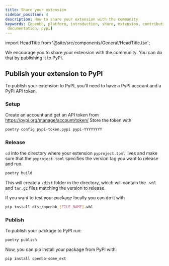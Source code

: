 ```yaml
---
title: Share your extension
sidebar_position: 4
description: How to share your extension with the community
keywords: [openbb, platform, introduction, share, extension, contributing,
 documentation, pypi]
---
```


import HeadTitle from '@site/src/components/General/HeadTitle.tsx';

<HeadTitle title="Share your extension - Platform | OpenBB Docs" />

We encourage you to share your extension with the community. You can do that by publishing it to PyPI.

## Publish your extension to PyPI

To publish your extension to PyPI, you'll need to have a PyPI account and a PyPI API token.

### Setup

Create an account and get an API token from <https://pypi.org/manage/account/token/>
Store the token with

```bash
poetry config pypi-token.pypi pypi-YYYYYYYY
```

### Release

`cd` into the directory where your extension `pyproject.toml` lives and make sure that the `pyproject.toml` specifies the version tag you want to release and run.

```bash
poetry build
```

This will create a `/dist` folder in the directory, which will contain the `.whl` and `tar.gz` files matching the version to release.

If you want to test your package locally you can do it with

```bash
pip install dist/openbb_[FILE_NAME].whl
```

### Publish

To publish your package to PyPI run:

```bash
poetry publish
```

Now, you can pip install your package from PyPI with:

```bash
pip install openbb-some_ext
```
